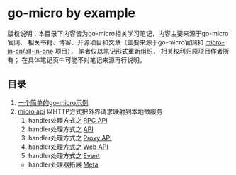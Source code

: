 # go-micro by example
版权说明：本目录下内容皆为go-micro相关学习笔记，内容主要来源于go-micro官网、
相关书籍、博客、开源项目和文章（主要来源于go-micro官网和
[micro-in-cn/all-in-one](https://github.com/micro-in-cn/all-in-one) 项目），
笔者仅以笔记形式重新组织，
相关权利归原项目作者所有；
在具体笔记页中可能不对笔记来源再行说明。
  
 
## 目录
1. [一个简单的go-micro示例](./greeterservice)
0. [micro api](./micro-api)  以HTTP方式把外界请求映射到本地微服务    
    1. handler处理方式之 [RPC API](./micro-api/rpc-api)    
    0. handler处理方式之 [API](/go-micro-by-example/micro-api/api)
    0. handler处理方式之 [Proxy API](/go-micro-by-example/micro-api/proxy-api)
    0. handler处理方式之 [Web API](/go-micro-by-example/micro-api/web-api)
    0. handler处理方式之 [Event](/go-micro-by-example/micro-api/event)
    - handler处理器拓展 [Meta](/go-micro-by-example/micro-api/meta)